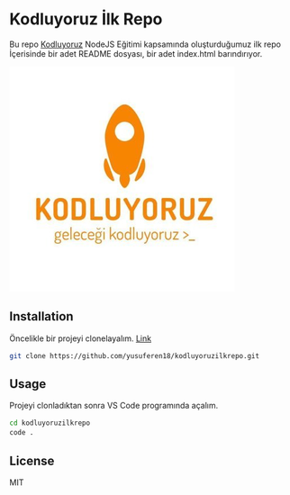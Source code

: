# Kodluyoruz İlk Repo

Bu repo [Kodluyoruz](https://ww.kodluyoruz.org./) NodeJS Eğitimi kapsamında oluşturduğumuz ilk repo İçerisinde bir adet README  dosyası, bir adet index.html barındırıyor.

![Kodluyoruz Logo](https://raw.githubusercontent.com/Kodluyoruz/taskforce/git/git/markdown-nedir-nasil-kullaniriz-/figures/kodluyoruz_logo.jpg)

## Installation

Öncelikle bir projeyi clonelayalım. [Link](https://github.com/yusuferen18/kodluyoruzilkrepo.git)

```bash
git clone https://github.com/yusuferen18/kodluyoruzilkrepo.git
```
## Usage

Projeyi clonladıktan sonra VS Code programında açalım.

```bash
cd kodluyoruzilkrepo
code .
```
## License

MIT
